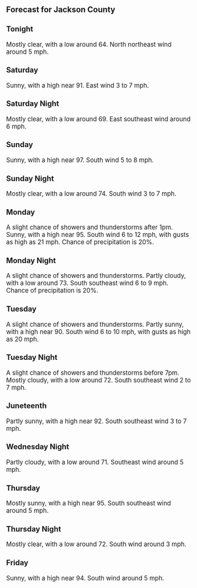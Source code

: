 <div>
   <h2>Forecast for Jackson County</h2>
   <p>
      <div style="font-size:120%">
         <h3>Tonight</h3>Mostly clear, with a low around 64. North northeast wind around 5 mph.<br></div>
   </p>
   <p>
      <div style="font-size:120%">
         <h3>Saturday</h3>Sunny, with a high near 91. East wind 3 to 7 mph.<br></div>
   </p>
   <p>
      <div style="font-size:120%">
         <h3>Saturday Night</h3>Mostly clear, with a low around 69. East southeast wind around 6 mph.<br></div>
   </p>
   <p>
      <div style="font-size:120%">
         <h3>Sunday</h3>Sunny, with a high near 97. South wind 5 to 8 mph.<br></div>
   </p>
   <p>
      <div style="font-size:120%">
         <h3>Sunday Night</h3>Mostly clear, with a low around 74. South wind 3 to 7 mph.<br></div>
   </p>
   <p>
      <div style="font-size:120%">
         <h3>Monday</h3>A slight chance of showers and thunderstorms after 1pm. Sunny, with a high near 95. South wind 6 to 12 mph, with gusts as
         high as 21 mph. Chance of precipitation is 20%.<br></div>
   </p>
   <p>
      <div style="font-size:120%">
         <h3>Monday Night</h3>A slight chance of showers and thunderstorms. Partly cloudy, with a low around 73. South southeast wind 6 to 9 mph. Chance
         of precipitation is 20%.<br></div>
   </p>
   <p>
      <div style="font-size:120%">
         <h3>Tuesday</h3>A slight chance of showers and thunderstorms. Partly sunny, with a high near 90. South wind 6 to 10 mph, with gusts as high
         as 20 mph.<br></div>
   </p>
   <p>
      <div style="font-size:120%">
         <h3>Tuesday Night</h3>A slight chance of showers and thunderstorms before 7pm. Mostly cloudy, with a low around 72. South southeast wind 2 to 7
         mph.<br></div>
   </p>
   <p>
      <div style="font-size:120%">
         <h3>Juneteenth</h3>Partly sunny, with a high near 92. South southeast wind 3 to 7 mph.<br></div>
   </p>
   <p>
      <div style="font-size:120%">
         <h3>Wednesday Night</h3>Partly cloudy, with a low around 71. Southeast wind around 5 mph.<br></div>
   </p>
   <p>
      <div style="font-size:120%">
         <h3>Thursday</h3>Mostly sunny, with a high near 95. South southeast wind around 5 mph.<br></div>
   </p>
   <p>
      <div style="font-size:120%">
         <h3>Thursday Night</h3>Mostly clear, with a low around 72. South wind around 3 mph.<br></div>
   </p>
   <p>
      <div style="font-size:120%">
         <h3>Friday</h3>Sunny, with a high near 94. South wind around 5 mph.<br></div>
   </p>
</div>